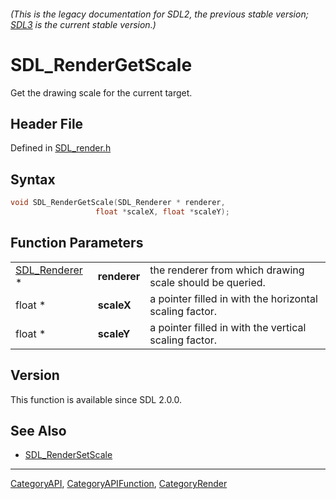 ###### (This is the legacy documentation for SDL2, the previous stable version; [SDL3](https://wiki.libsdl.org/SDL3/) is the current stable version.)
# SDL_RenderGetScale

Get the drawing scale for the current target.

## Header File

Defined in [SDL_render.h](https://github.com/libsdl-org/SDL/blob/SDL2/include/SDL_render.h)

## Syntax

```c
void SDL_RenderGetScale(SDL_Renderer * renderer,
                   float *scaleX, float *scaleY);
```

## Function Parameters

|                                |              |                                                          |
| ------------------------------ | ------------ | -------------------------------------------------------- |
| [SDL_Renderer](SDL_Renderer) * | **renderer** | the renderer from which drawing scale should be queried. |
| float *                        | **scaleX**   | a pointer filled in with the horizontal scaling factor.  |
| float *                        | **scaleY**   | a pointer filled in with the vertical scaling factor.    |

## Version

This function is available since SDL 2.0.0.

## See Also

- [SDL_RenderSetScale](SDL_RenderSetScale)

----
[CategoryAPI](CategoryAPI), [CategoryAPIFunction](CategoryAPIFunction), [CategoryRender](CategoryRender)

